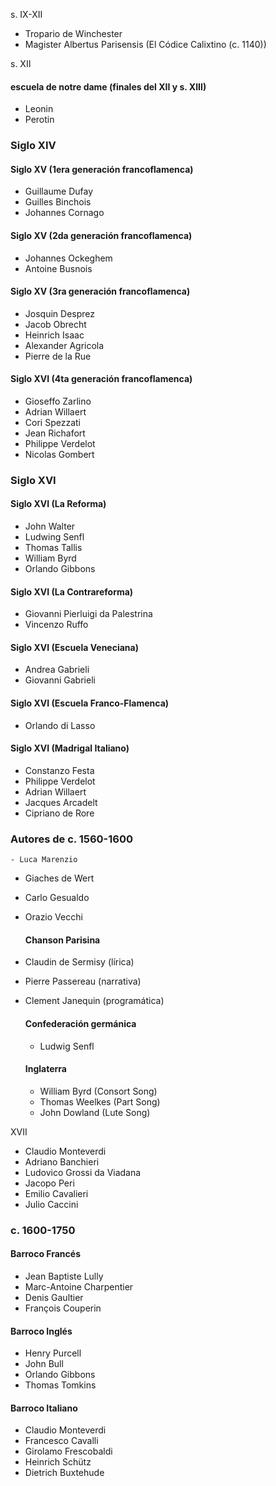 s. IX-XII
- Tropario de Winchester
- Magister Albertus Parisensis (El Códice Calixtino (c. 1140))

s. XII

#### escuela de notre dame (finales del XII y s. XIII)
- Leonin
- Perotin

### Siglo XIV

#### Siglo XV (1era generación francoflamenca)
- Guillaume Dufay
- Guilles Binchois
- Johannes Cornago

#### Siglo XV (2da generación francoflamenca)
- Johannes Ockeghem
- Antoine Busnois

#### Siglo XV (3ra generación francoflamenca)
- Josquin Desprez
- Jacob Obrecht
- Heinrich Isaac
- Alexander Agricola
- Pierre de la Rue


#### Siglo XVI  (4ta generación francoflamenca)
- Gioseffo Zarlino
- Adrian Willaert
- Cori Spezzati
- Jean Richafort
- Philippe Verdelot
- Nicolas Gombert

### Siglo XVI
#### Siglo XVI (La Reforma)
- John Walter
- Ludwing Senfl
- Thomas Tallis
- William Byrd
- Orlando Gibbons

#### Siglo XVI (La Contrareforma)
-   Giovanni Pierluigi da Palestrina
-   Vincenzo Ruffo

#### Siglo XVI (Escuela Veneciana)
- Andrea Gabrieli
- Giovanni Gabrieli

#### Siglo XVI (Escuela Franco-Flamenca)
- Orlando di Lasso

#### Siglo XVI (Madrigal Italiano)
- Constanzo Festa
- Philippe Verdelot
- Adrian Willaert
- Jacques Arcadelt
- Cipriano de Rore

### Autores de c. 1560-1600
	- Luca Marenzio
- Giaches de Wert
- Carlo Gesualdo
- Orazio Vecchi

	#### Chanson Parisina
- Claudin de Sermisy (lírica)
- Pierre Passereau (narrativa)
- Clement Janequin (programática)

	#### Confederación germánica
	- Ludwig Senfl

	#### Inglaterra
	- William Byrd (Consort Song)
	- Thomas Weelkes (Part Song)
	- John Dowland (Lute Song)

XVII
- Claudio Monteverdi
- Adriano Banchieri
- Ludovico Grossi da Viadana
- Jacopo Peri
- Emilio Cavalieri
- Julio Caccini


### c. 1600-1750
#### Barroco Francés
- Jean Baptiste Lully
- Marc-Antoine Charpentier
- Denis Gaultier
- François Couperin

#### Barroco Inglés
- Henry Purcell
- John Bull
- Orlando Gibbons
- Thomas Tomkins
  
#### Barroco Italiano
- Claudio Monteverdi
- Francesco Cavalli
- Girolamo Frescobaldi
- Heinrich Schütz
- Dietrich Buxtehude